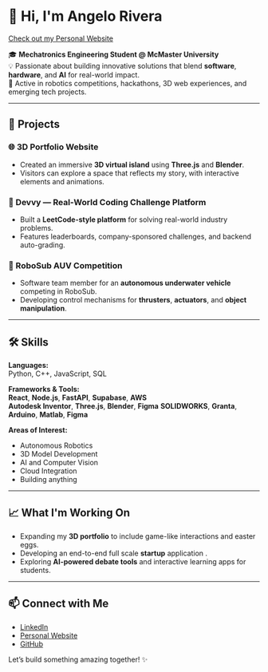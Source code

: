 # 👋 Hi, I'm Angelo Rivera

[Check out my Personal Website](https://angelo-rivera.com/) 

🎓 **Mechatronics Engineering Student @ McMaster University**  
💡 Passionate about building innovative solutions that blend **software**, **hardware**, and **AI** for real-world impact.  
🤖 Active in robotics competitions, hackathons, 3D web experiences, and emerging tech projects.

---

## 🚀 Projects

### 🌐 3D Portfolio Website
- Created an immersive **3D virtual island** using **Three.js** and **Blender**.
- Visitors can explore a space that reflects my story, with interactive elements and animations.

### 🧩 Devvy — Real-World Coding Challenge Platform
- Built a **LeetCode-style platform** for solving real-world industry problems.
- Features leaderboards, company-sponsored challenges, and backend auto-grading.

### 🌊 RoboSub AUV Competition
- Software team member for an **autonomous underwater vehicle** competing in RoboSub.
- Developing control mechanisms for **thrusters**, **actuators**, and **object manipulation**.

---

## 🛠️ Skills

**Languages:**  
Python, C++, JavaScript, SQL

**Frameworks & Tools:**  
**React**, **Node.js**, **FastAPI**, **Supabase**, **AWS**  
**Autodesk Inventor**, **Three.js**, **Blender**, **Figma**
**SOLIDWORKS**, **Granta**, **Arduino**, **Matlab**, **Figma**

**Areas of Interest:**  
- Autonomous Robotics  
- 3D Model Development  
- AI and Computer Vision  
- Cloud Integration  
- Building anything

---

## 📈 What I'm Working On

- Expanding my **3D portfolio** to include game-like interactions and easter eggs.
- Developing an end-to-end full scale **startup** application .
- Exploring **AI-powered debate tools** and interactive learning apps for students.

---

## 📫 Connect with Me

- [LinkedIn](https://www.linkedin.com/in/angelo-rivera-526024226/)
- [Personal Website](https://angelo-rivera.com/) 
- [GitHub](https://github.com/angelo-riv) 

Let’s build something amazing together! ✨
